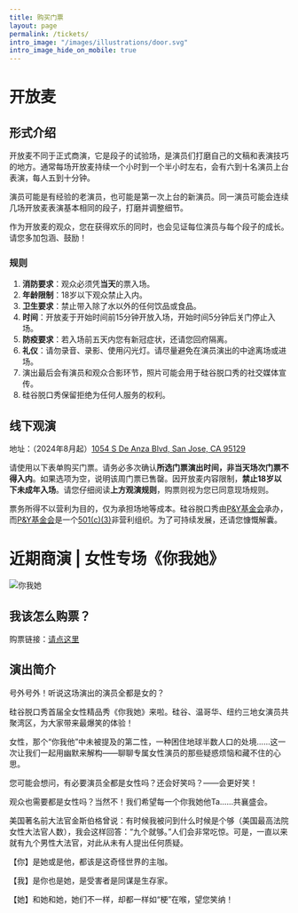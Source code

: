 ```yaml
---
title: 购买门票
layout: page
permalink: /tickets/
intro_image: "/images/illustrations/door.svg"
intro_image_hide_on_mobile: true
---
```


# 开放麦

## 形式介绍

开放麦不同于正式商演，它是段子的试验场，是演员们打磨自己的文稿和表演技巧的地方。通常每场开放麦持续一个小时到一个半小时左右，会有六到十名演员上台表演，每人五到十分钟。

演员可能是有经验的老演员，也可能是第一次上台的新演员。同一演员可能会连续几场开放麦表演基本相同的段子，打磨并调整细节。

作为开放麦的观众，您在获得欢乐的同时，也会见证每位演员与每个段子的成长。请您多加包涵、鼓励！

### 规则

1. **消防要求**：观众必须凭**当天**的票入场。
2. **年龄限制**：18岁以下观众禁止入内。
3. **卫生要求**：禁止带入除了水以外的任何饮品或食品。
4. **时间**：开放麦于开始时间前15分钟开放入场，开始时间5分钟后关门停止入场。
5. **防疫要求**：若入场前五天内您有新冠症状，还请您回府隔离。
6. **礼仪**：请勿录音、录影、使用闪光灯。请尽量避免在演员演出的中途离场或进场。
7. 演出最后会有演员和观众合影环节，照片可能会用于硅谷脱口秀的社交媒体宣传。
8. 硅谷脱口秀保留拒绝为任何人服务的权利。

## 线下观演

地址：（2024年8月起）[1054 S De Anza Blvd, San Jose, CA 95129](https://maps.app.goo.gl/aF7FkKJfibtpFQ8aA)

请使用以下表单购买门票。请务必多次确认**所选门票演出时间，非当天场次门票不得入内**。如果选项为空，说明该周门票已售罄。因开放麦内容限制，**禁止18岁以下未成年入场**。请您仔细阅读**上方观演规则**，购票则视为您已同意现场规则。

<div id="miniextensions-iframe-embed-EIlQstT4R43zFOnPULWT"></div><script src="https://api.miniextensions.com/v1/iframe-embed/EIlQstT4R43zFOnPULWT.js?absoluteShareUrl=https://app.miniextensions.com/form/Ideq2XodTAOZ5vpL4qiZ?prefill_quantity=1"></script>

票务所得不以营利为目的，仅为承担场地等成本。硅谷脱口秀由[P&Y基金会][py]承办，而[P&Y基金会][py]是一个[501(c)(3)][c3]非营利组织。为了可持续发展，还请您慷慨解囊。

# 近期商演 | 女性专场《你我她》

![你我她](https://i.imgur.com/OZSlmAC.png)

## 我该怎么购票？

购票链接：[请点这里](https://www.eventbrite.com/e/964107851537)

## 演出简介

号外号外！听说这场演出的演员全都是女的？

硅谷脱口秀首届全女性精品秀《你我她》来啦。硅谷、温哥华、纽约三地女演员共聚湾区，为大家带来最爆笑的体验！

女性，那个“你我他”中未被提及的第二性，一种困住地球半数人口的处境……这一次让我们一起用幽默来解构——聊聊专属女性演员的那些疑惑烦恼和藏不住的心思。

您可能会想问，有必要演员全都是女性吗？还会好笑吗？——会更好笑！

观众也需要都是女性吗？当然不！我们希望每一个你我她他Ta……共襄盛会。

美国著名前大法官金斯伯格曾说：有时候我被问到什么时候是个够（美国最高法院女性大法官人数），我会这样回答：“九个就够。”人们会非常吃惊。可是，一直以来就有九个男性大法官，对此从未有人提出任何质疑。

【你】是她或是他，都该是这奇怪世界的主咖。

【我】是你也是她，是受害者是同谋是生存家。

【她】和她和她，她们不一样，却都一样如“梗”在喉，望您笑纳！

[py]: https://www.pandyfoundation.org/causes
[c3]: https://www.irs.gov/charities-non-profits/charitable-organizations/exemption-requirements-501c3-organizations
